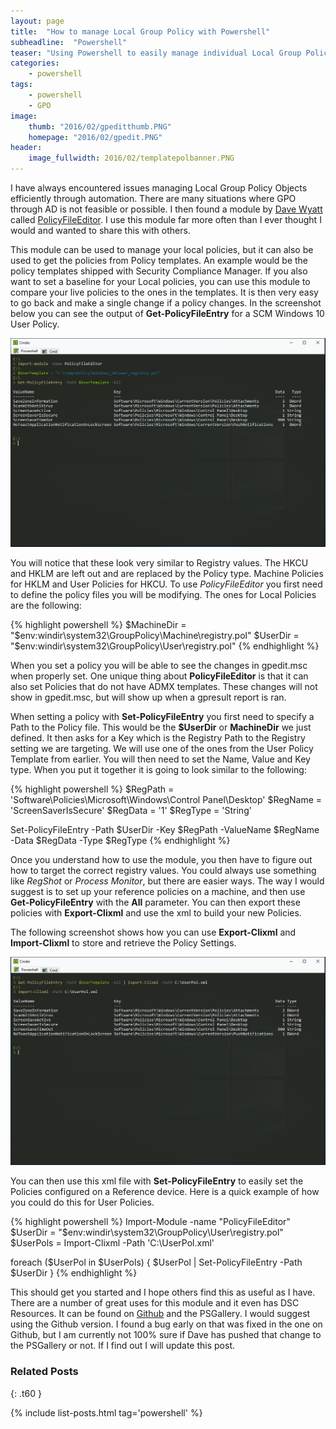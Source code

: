 ```yaml
---
layout: page
title:  "How to manage Local Group Policy with Powershell"
subheadline:  "Powershell"
teaser: "Using Powershell to easily manage individual Local Group Policy Objects."
categories:
    - powershell
tags:
    - powershell
    - GPO
image:
    thumb: "2016/02/gpeditthumb.PNG"
    homepage: "2016/02/gpedit.PNG"
header:
    image_fullwidth: 2016/02/templatepolbanner.PNG
---
```

I have always encountered issues managing Local Group Policy Objects efficiently through automation. There are many situations where GPO through AD is not feasible or possible. I then found a module by [Dave Wyatt][cc843970] called [PolicyFileEditor][44b3b01a]. I use this module far more often than I ever thought I would and wanted to share this with others.

This module can be used to manage your local policies, but it can also be used to get the policies from Policy templates. An example would be the policy templates shipped with Security Compliance Manager. If you also want to set a baseline for your Local policies, you can use this module to compare your live policies to the ones in the templates. It is then very easy to go back and make a single change if a policy changes. In the screenshot below you can see the output of **Get-PolicyFileEntry** for a SCM Windows 10 User Policy.

![User Policy Template](/images/2016/02/templatepol.PNG)

You will notice that these look very similar to Registry values. The HKCU and HKLM are left out and are replaced by the Policy type. Machine Policies for HKLM and User Policies for HKCU. To use *PolicyFileEditor* you first need to define the policy files you will be modifying. The ones for Local Policies are the following:

{% highlight powershell %}
$MachineDir = "$env:windir\system32\GroupPolicy\Machine\registry.pol"
$UserDir = "$env:windir\system32\GroupPolicy\User\registry.pol"
{% endhighlight %}

When you set a policy you will be able to see the changes in gpedit.msc when properly set. One unique thing about **PolicyFileEditor** is that it can also set Policies that do not have ADMX templates. These changes will not show in gpedit.msc, but will show up when a gpresult report is ran.

When setting a policy with **Set-PolicyFileEntry** you first need to specify a Path to the Policy file. This would be the **$UserDir** or **MachineDir** we just defined. It then asks for a Key which is the Registry Path to the Registry setting we are targeting. We will use one of the ones from the User Policy Template from earlier. You will then need to set the Name, Value and Key type. When you put it together it is going to look similar to the following:

{% highlight powershell %}
$RegPath = 'Software\Policies\Microsoft\Windows\Control Panel\Desktop'
$RegName = 'ScreenSaverIsSecure'
$RegData = '1'
$RegType = 'String'


Set-PolicyFileEntry -Path $UserDir -Key $RegPath -ValueName $RegName -Data $RegData -Type $RegType
{% endhighlight %}

Once you understand how to use the module, you then have to figure out how to target the correct registry values. You could always use something like *RegShot* or *Process Monitor*, but there are easier ways. The way I would suggest is to set up your reference policies on a machine, and then use **Get-PolicyFileEntry** with the **All** parameter. You can then export these policies with **Export-Clixml** and use the xml to build your new Policies.

The following screenshot shows how you can use **Export-Clixml** and **Import-Clixml** to store and retrieve the Policy Settings.

![Importing and Exporting CliXml](/images/2016/02/clixml.PNG)

You can then use this xml file with **Set-PolicyFileEntry** to easily set the Policies configured on a Reference device. Here is a quick example of how you could do this for User Policies.

{% highlight powershell %}
Import-Module -name "PolicyFileEditor"
$UserDir = "$env:windir\system32\GroupPolicy\User\registry.pol"
$UserPols = Import-Clixml -Path 'C:\UserPol.xml'

foreach ($UserPol in $UserPols)
{
    $UserPol | Set-PolicyFileEntry -Path $UserDir
}
{% endhighlight %}

This should get you started and I hope others find this as useful as I have. There are a number of great uses for this module and it even has DSC Resources. It can be found on [Github][ad3d46ea] and the PSGallery. I would suggest using the Github version. I found a bug early on that was fixed in the one on Github, but I am currently not 100% sure if Dave has pushed that change to the PSGallery or not. If I find out I will update this post.

  [cc843970]: https://twitter.com/msh_dave "Dave Wyatt"
  [44b3b01a]: https://github.com/dlwyatt/PolicyFileEditor "PolicyFileEditor"
  [ad3d46ea]: https://github.com/dlwyatt/PolicyFileEditor "Github"



### Related Posts
{: .t60 }

{% include list-posts.html tag='powershell' %}
